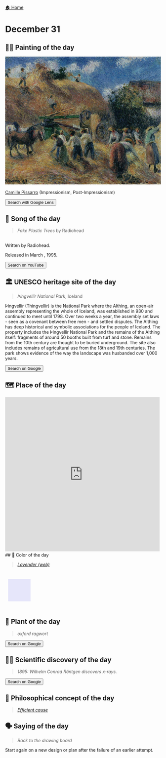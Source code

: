 
[🏠 Home](../../index.md)

# December 31

## 🧑‍🎨 Painting of the day

<img width="600" src="../img/Camille_Pissarro_6.jpg">

[Camille Pissarro](https://en.wikipedia.org/wiki/Camille_Pissarro) (Impressionism, Post-Impressionism)

<button class="btn btn-success"
onclick=" window.open('https://lens.google.com/uploadbyurl?url=https://iretes.github.io/one-a-day/data/img/Camille_Pissarro_6.jpg','_blank')">
Search with Google Lens
</button>

## 🎼 Song of the day

> *Fake Plastic Trees*
by Radiohead

<br />Written by Radiohead.

Released in March , 1995.

<button class="btn btn-success"
onclick=" window.open('http://www.youtube.com/search?q=Fake Plastic Trees by Radiohead','_blank')">
Search on YouTube
</button>

## 🏛️ UNESCO heritage site of the day

> *Þingvellir National Park*, Iceland

<p>Þingvellir (Thingvellir) is the National Park where the Althing, an open-air assembly representing the whole of Iceland, was established in 930 and continued to meet until 1798. Over two weeks a year, the assembly set laws - seen as a covenant between free men - and settled disputes. The Althing has deep historical and symbolic associations for the people of Iceland. The property includes the Þingvellir National Park and the remains of the Althing itself: fragments of around 50 booths built from turf and stone. Remains from the 10th century are thought to be buried underground. The site also includes remains of agricultural use from the 18th and 19th centuries. The park shows evidence of the way the landscape was husbanded over 1,000 years.</p>

<button class="btn btn-success"
onclick=" window.open('http://www.google.com/search?q=Þingvellir National Park','_blank')">
Search on Google
</button>

## 🗺️ Place of the day

<iframe
src="https://www.mapcrunch.com"
name="mapcrunch"
width="500"
height="500"
allowTransparency="true"
scrolling="no"
frameborder="0"
>
</iframe>
## 🎨 Color of the day

> *[Lavender (web)](https://en.wikipedia.org/wiki/Lavender_(color))*

<div style="color:#E6E6FA; font-size: 100px;">&#9632;</div>

## 🌿 Plant of the day

> *oxford ragwort*

<button class="btn btn-success"
onclick=" window.open('http://www.google.com/search?q=oxford ragwort','_blank')">
Search on Google
</button>

## 🧑‍🔬 Scientific discovery of the day

> *1895: Wilhelm Conrad Röntgen discovers x-rays.*

<button class="btn btn-success"
onclick=" window.open('http://www.google.com/search?q=1895: Wilhelm Conrad Röntgen discovers x-rays.','_blank')"> 
Search on Google
</button>

## 💭 Philosophical concept of the day

> *[Efficient cause](https://en.wikipedia.org/wiki/Efficient_cause)*

## 🗣️ Saying of the day

> *Back to the drawing board*

Start again on a new design  or plan after the  failure of an earlier attempt.
